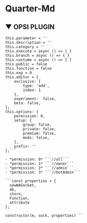# Quarter-Md
## ▼ OPSI PLUGIN

```this.command = []
this.parameter = ''
this.description = ''
this.category = ''
this.execute = async () => { }
this.branch = async () => { }
this.costume = async () => { }
this.public = false
this.function = false
this.exp = 0
this.editor = {
    exclusive: {
        type: 'add',
        index: 1
    },
    experiment:  false,
    beta: false,
};
this.options: {
    permission: 0,
    setup: {
        group: false,
        private: false,
        premium: false,
        mods: false,
    },
    prefix: ''
};```

- *permission: 0* ```//all```
- *permission: 1* ```//owner```
- *permission: 2* ```//admin```
- *permission: 3* ```//botAdmin```

```const properties = { 
  newWASocket, 
  db, 
  store, 
  Function, 
  attribute
};

constructor(m, sock, properties)```
